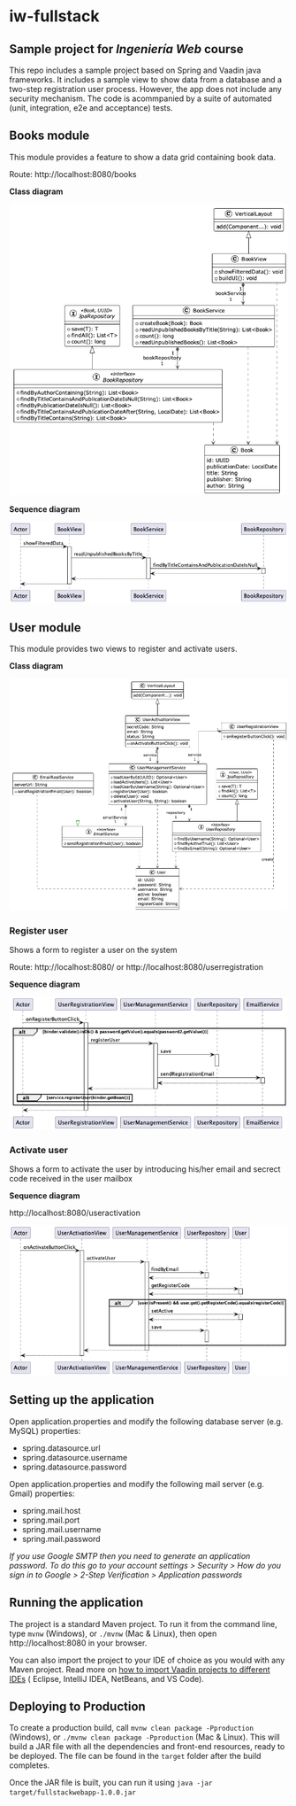 # iw-fullstack

## Sample project for *Ingeniería Web* course

This repo includes a sample project based on Spring and Vaadin java frameworks. It includes a sample view to show data from a database and a two-step registration user process. However, the app does not include any security mechanism.
The code is acommpanied by a suite of automated (unit, integration, e2e and acceptance) tests.

## Books module
This module provides a feature to show a data grid containing book data. 

Route: http://localhost:8080/books 

**Class diagram**

![UML class diagram](/models/Book%20Module%20Class%20Diagram.png)

**Sequence diagram**

![UML sequence diagram](/models/BookView_showFilteredData.png)



## User module 
This module provides two views to register and activate users. 

**Class diagram**

![UML class diagram](/models/User%20Module%20Class%20Diagram.png)

### Register user
Shows a form to register a user on the system

Route: http://localhost:8080/ or http://localhost:8080/userregistration 

**Sequence diagram**

![UML sequence diagram](/models/UserRegistrationView_onRegisterButtonClick.png)


### Activate user 
Shows a form to activate the user by introducing his/her email and secrect code received in the user mailbox

**Sequence diagram**

http://localhost:8080/useractivation 

![UML sequence diagram](/models/UserActivationView_onActivateButtonClick.png)




## Setting up the application

Open application.properties and modify the following database server (e.g. MySQL) properties:
- spring.datasource.url
- spring.datasource.username
- spring.datasource.password

Open application.properties and modify the following mail server (e.g. Gmail) properties:

- spring.mail.host
- spring.mail.port
- spring.mail.username
- spring.mail.password

*If you use Google SMTP then you need to generate an application password. To do this go to your account settings > Security > How do you sign in to Google > 2-Step Verification > Application passwords*

## Running the application

The project is a standard Maven project. To run it from the command line,
type `mvnw` (Windows), or `./mvnw` (Mac & Linux), then open
http://localhost:8080 in your browser.

You can also import the project to your IDE of choice as you would with any
Maven project. Read more
on [how to import Vaadin projects to different IDEs](https://vaadin.com/docs/latest/guide/step-by-step/importing) (
Eclipse, IntelliJ IDEA, NetBeans, and VS Code).




## Deploying to Production

To create a production build, call `mvnw clean package -Pproduction` (Windows),
or `./mvnw clean package -Pproduction` (Mac & Linux).
This will build a JAR file with all the dependencies and front-end resources,
ready to be deployed. The file can be found in the `target` folder after the build completes.

Once the JAR file is built, you can run it using
`java -jar target/fullstackwebapp-1.0.0.jar`

